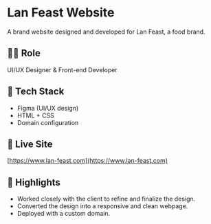 # Lan Feast Website

A brand website designed and developed for Lan Feast, a food brand.

## 👩‍🎨 Role
UI/UX Designer & Front-end Developer

## 🔧 Tech Stack
- Figma (UI/UX design)
- HTML + CSS
- Domain configuration

## 🔗 Live Site
[https://www.lan-feast.com](https://www.lan-feast.com)

## 📌 Highlights
- Worked closely with the client to refine and finalize the design.
- Converted the design into a responsive and clean webpage.
- Deployed with a custom domain.
